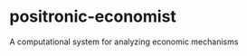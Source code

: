 positronic-economist
====================

A computational system for analyzing economic mechanisms
